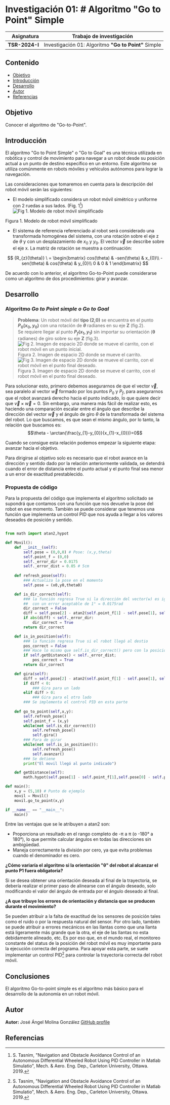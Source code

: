 # Investigación 01: # Algoritmo "Go to Point" Simple

|Asignatura|Trabajo de investigación|
| ------:| ----------- |
| **TSR-2024-I** | Investigación 01: Algoritmo **"Go to Point"** Simple|

## Contenido

- [Objetivo](##objetivo)
- [Introducción](##introduccion)
- [Desarrollo](##desarrollo)
- [Autor](#autor)
- [Referencias](#referencias)

## Objetivo

Conocer el algoritmo de "Go-to-Point".

## Introducción

El algoritmo "Go to Point Simple" o "Go to Goal" es una técnica utilizada en robótica y control de movimiento para navegar a un robot desde su posición actual a un punto de destino específico en un entorno. Este algoritmo se utiliza comúnmente en robots móviles y vehículos autónomos para lograr la navegación.

Las consideraciones que tomaremos en cuenta para la descripción del robot móvil serán las siguientes:

- El modelo simplificado considera un robot móvil simétrico y uniforme con 2 ruedas a sus lados. (Fig. 1[^PID])
![Fig 1. Modelo de robot móvil simplificado](https://github.com/AngMolGo/TSR-2024-1/blob/main/Tareas/Investigacion-1-Algorithm-Go-To-Goal/Multimedia/modelo_carro_turtlebot3.png)

Figura 1. Modelo de robot móvil simplificado

- El sistema de referencia referenciado al robot será considerado una transformada homogénea del sistema, con una rotación sobre el eje z de $\theta$ y con un desplazamiento de $x_{0}$ y $y_{0}$. El vector $\vec{v}$ se describe sobre el eje x. La matriz de rotación se muestra a continuación:

$$
{R_{z}(\theta)} \ = \begin{bmatrix}
cos(\theta) & -sen(\theta) & x_{0}\\
-sen(\theta) & cos(\theta) & y_{0}\\
0 & 0 & 1
\end{bmatrix}
$$
 
De acuerdo con lo anterior, el algoritmo Go-to-Point puede considerarse como un algoritmo de dos procedimientos: girar y avanzar.

## Desarrollo

### Algoritmo **_Go to Point simple o Go to Goal_**

>**Problema**: Un robot móvil del **tipo (2,0)** se encuentra en el punto **$P_{0}(x_{0}, y_{0})$** con una rotación de **$\theta$** radianes en su eje **Z** (fig.2).  
Se requiere llegar al punto **$P_{f}(x_{1}, y_{1})$** sin importar su orientación (**θ** radianes) de giro sobre su eje **Z** (fig.3).
![Fig 2. Imagen de espacio 2D donde se mueve el carrito, con el robot móvil en un punto inicial.](https://github.com/AngMolGo/TSR-2024-1/blob/main/Tareas/Investigacion-1-Algorithm-Go-To-Goal/Multimedia/Figura1.jpg)
>Figura 2. Imagen de espacio 2D donde se mueve el carrito.
![Fig 3. Imagen de espacio 2D donde se mueve el carrito, con el robot móvil en el punto final deseado.](https://github.com/AngMolGo/TSR-2024-1/blob/main/Tareas/Investigacion-1-Algorithm-Go-To-Goal/Multimedia/Figura2.jpg)
>Figura 3. Imagen de espacio 2D donde se mueve el carrito, con el robot móvil en el punto final deseado.

Para solucionar esto, primero debemos asegurarnos de que el vector $\vec{v}$, sea paralelo al vector $\vec{w}$ formado por los puntos $P_{0}$ y $P_{f}$, para asegurarnos que el robot avanzará derecho  hacia el punto indicado, lo que quiere decir que $\vec{v} \times \vec{w} = 0$. 
Sin embargo, una manera más fácil de realizar esto, es haciendo una comparación escalar entre el ángulo que describe la dirección del vector $\vec{w}$ y el ángulo de giro $\theta$ de la transformada del sistema del robot. Lo que buscamos, es que sean el mismo ángulo, por lo tanto, la relación que buscamos es:
$$\theta - \arctan(\frac{y_{1}-y_{0}}{x_{1}-x_{0}})=0$$

Cuando se consigue esta relación podemos empezar la siguiente etapa: avanzar hacia el objetivo. 

Para dirigirse al objetivo solo es necesario que el robot avance en la dirección y sentido dado por la relación anteriormente validada, se detendrá cuando el error de distancia entre el punto actual y el punto final sea menor a un error de exactitud prestablecido.

### Propuesta de código

Para la propuesta del código que implementa el algoritmo solicitado se supondrá que contamos con una función que nos devuelve la pose del robot en ese momento.
También se puede considerar que tenemos una función que implementa un control PID que nos ayuda a llegar a los valores deseados de posición y sentido.

``` python

from math import atan2,hypot

def Movil():
	def __init__(self):
		self.pose = (0,0,0) # Pose: (x,y,theta)
		self.point_f = (0,0)
		self._error_dir = 0.0175
		self._error_dist = 0.05 # 5cm
		
	def refresh_pose(self):
		### Actualiza la pose en el momento
		self.pose = (x0,y0,theta0)

	def is_dir_correct(self):
		### la función regresa True si la dirección del vector(w) es igual al ángulo de rotación
		##  con un error aceptable de 1° = 0.0175rad
		dir_correct = False
		diff = self.pose[2] - atan2(self.point_f[1] - self.pose[1], self.point_f[0] - self.pose[0])
		if abs(diff) < self._error_dir:
			dir_correct = True
		return dir_correct

	def is_in_position(self):
		### la función regresa True si el robot llegó al destio
		pos_correct = False
		### Hace lo mismo que self.is_dir_correct()	pero con la posición. Igualmente implementaría un control PID.
		if self.getDistance() < self._error_dist;
			pos_correct = True
		return dir_correct

	def gira(self):
		diff = self.pose[2] - atan2(self.point_f[1] - self.pose[1], self.point_f[0] - self.pose[0])
		if diff < 0:
			### Gira para un lado
		elif diff > 0:
			### Gira para el otro lado
		### Se implementa el control PID en esta parte
		
	def go_to_point(self,x,y):
		self.refresh_pose()
		self.point_f = (x,y)
		while(not self.is_dir_correct())
			self.refresh_pose()
			self.gira()
		### Para de girar
		while(not self.is_in_position()):
			self.refresh_pose()
			self.avanzar()
		### Se detiene
		print("El movil llegó al punto indicado")

	def getDistance(self):
		math.hypot(self.pose[1] - self.point_f[1],self.pose[0] - self.point_f[0] )

def main():
	x,y = (5,10) # Punto de ejemplo
	movil = Movil()
	movil.go_to_point(x,y)

if __name__ == "__main__":
	main()
```

Entre las ventajas que se le atribuyen a atan2 son:
- Proporciona un resultado en el rango completo de -π a π (o -180° a 180°), lo que permite calcular ángulos en todas las direcciones sin ambigüedad.
- Maneja correctamente la división por cero, ya que evita problemas cuando el denominador es cero.


**¿Cómo variaría el algoritmo si la orientación **"θ"** del robot al alcanzar el punto P1 fuera obligatoria?**

Si se desea obtener una orientación deseada al final de la trayectoria, se debería realizar el primer paso de alinearse con el ángulo deseado, solo modificando el valor del ángulo de entrada por el ángulo deseado al final.

**¿A que tribuye los errores de orientación y distancia que se producen durante el movimiento?**

Se pueden atribuir a la falta de exactitud de los sensores de posición tales como el ruido o por la respuesta natural del sensor. Por otro lado, también se puede atribuir a errores mecánicos en las llantas como que una llanta está ligeramente más grande que la otra, el eje de las llantas no esta debidamente alineado, etc.
Es por eso que, en el mundo real, el monitoreo constante del status de la posición del robot móvil es muy importante para la ejecución correcta del programa. Para apoyar esta parte, se suele implementar un control PID[^PID] para controlar la trayectoria correcta del robot móvil.

## Conclusiones

El algoritmo Go-to-point simple es el algoritmo más básico para el desarrollo de la autonomía en un robot móvil. 

## Autor

**Autor:** José Ángel Molina González [GitHub profile](https://github.com/AngMolGo)

## Referencias

 [^PID]:  S. Tasnim, "Navigation and Obstacle Avoidance Control of an Autonomous Differential Wheeled Robot Using PID Controller in Matlab Simulatio", Mech. & Aero. Eng. Dep., Carleton University, Ottawa. 2019.
